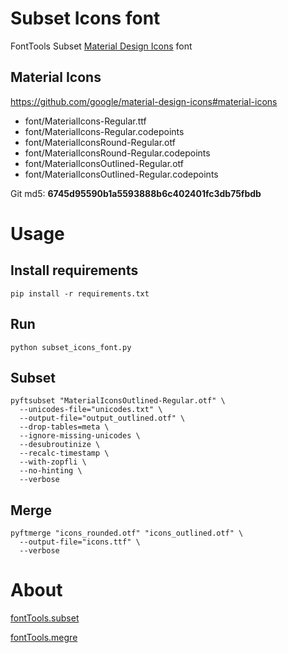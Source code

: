 # Subset Icons font

FontTools Subset [Material Design Icons](https://fonts.google.com/icons) font

## Material Icons

https://github.com/google/material-design-icons#material-icons
* font/MaterialIcons-Regular.ttf
* font/MaterialIcons-Regular.codepoints
* font/MaterialIconsRound-Regular.otf
* font/MaterialIconsRound-Regular.codepoints
* font/MaterialIconsOutlined-Regular.otf
* font/MaterialIconsOutlined-Regular.codepoints

Git md5: **6745d95590b1a5593888b6c402401fc3db75fbdb**

# Usage

## Install requirements
```shell
pip install -r requirements.txt
```

## Run
```shell
python subset_icons_font.py
```

## Subset
```shell
pyftsubset "MaterialIconsOutlined-Regular.otf" \
  --unicodes-file="unicodes.txt" \
  --output-file="output_outlined.otf" \
  --drop-tables=meta \
  --ignore-missing-unicodes \
  --desubroutinize \
  --recalc-timestamp \
  --with-zopfli \
  --no-hinting \
  --verbose
```

## Merge
```shell
pyftmerge "icons_rounded.otf" "icons_outlined.otf" \
  --output-file="icons.ttf" \
  --verbose
```

# About

[fontTools.subset](https://fonttools.readthedocs.io/en/latest/subset/index.html)

[fontTools.megre](https://fonttools.readthedocs.io/en/latest/merge.html)
